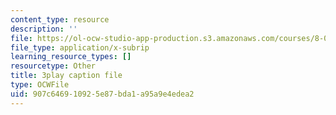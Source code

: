 ```yaml
---
content_type: resource
description: ''
file: https://ol-ocw-studio-app-production.s3.amazonaws.com/courses/8-01sc-classical-mechanics-fall-2016/907c646910925e87bda1a95a9e4edea2_emrHcqEvXpw.vtt
file_type: application/x-subrip
learning_resource_types: []
resourcetype: Other
title: 3play caption file
type: OCWFile
uid: 907c6469-1092-5e87-bda1-a95a9e4edea2
---
```

